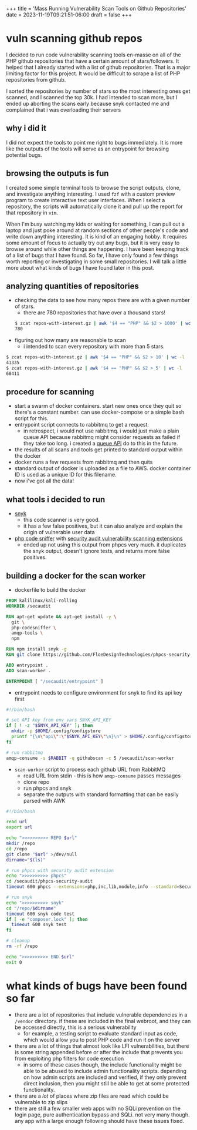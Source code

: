 +++
title = 'Mass Running Vulnerability Scan Tools on Github Repositories'
date = 2023-11-19T09:21:51-06:00
draft = false
+++

# vuln scanning github repos
I decided to run code vulnerability scanning tools en-masse on all of the PHP github repositories that have a certain amount of stars/followers.
It helped that I already started with a list of github repositories. That is a major limiting factor for this project. It would be difficult to scrape a list of PHP repositories from github.

I sorted the repositories by number of stars so the most interesting ones get scanned, and I scanned the top 30k.
I had intended to scan more, but I ended up aborting the scans early because snyk contacted me and complained that i was overloading their servers

## why i did it
I did not expect the tools to point me right to bugs immediately.
It is more like the outputs of the tools will serve as an entrypoint for browsing potential bugs.

## browsing the outputs is fun
I created some simple terminal tools to browse the script outputs, clone, and investigate anything interesting.
I used `fzf` with a custom preview program to create interactive text user interfaces.
When I select a repository, the scripts will automatically clone it and pull up the report for that repository in `vim`.

When I'm busy watching my kids or waiting for something, I can pull out a laptop and just poke around at random sections of other people's code and write down anything interesting.
It is kind of an engaging hobby. It requires some amount of focus to actually try out any bugs, but it is very easy to browse around while other things are happening.
I have been keeping track of a list of bugs that I have found. So far, I have only found a few things worth reporting or investigating in some small repositories.
I will talk a little more about what kinds of bugs I have found later in this post.

## analyzing quantities of repositories
- checking the data to see how many repos there are with a given number of stars.
  - there are 780 repositories that have over a thousand stars!
  ```bash
  $ zcat repos-with-interest.gz | awk '$4 == "PHP" && $2 > 1000' | wc -l
  780
  ```
- figuring out how many are reasonable to scan
  - i intended to scan every repository with more than 5 stars.
```bash
$ zcat repos-with-interest.gz | awk '$4 == "PHP" && $2 > 10' | wc -l
41335
$ zcat repos-with-interest.gz | awk '$4 == "PHP" && $2 > 5' | wc -l
68411
```

## procedure for scanning
- start a swarm of docker containers. start new ones once they quit so there's a constant number. can use docker-compose or a simple bash script for this.
- entrypoint script connects to rabbitmq to get a request.
  - in retrospect, i would not use rabbitmq. i would just make a plain queue API because rabbitmq might consider requests as failed if they take too long. i created a [queue API](https://github.com/nicholas-long/environment/blob/main/zet/20231024041243) do to this in the future.
- the results of all scans and tools get printed to standard output within the docker
- docker runs a few requests from rabbitmq and then quits
- standard output of docker is uploaded as a file to AWS. docker container ID is used as a unique ID for this filename.
- now i've got all the data!

## what tools i decided to run
- [snyk](https://snyk.io/)
  - this code scanner is very good.
  - it has a few false positives, but it can also analyze and explain the origin of vulnerable user data 
- [php code sniffer](https://pkg.kali.org/pkg/php-codesniffer) with [security audit vulnerability scanning extensions](https://github.com/FloeDesignTechnologies/phpcs-security-audit)
  - ended up not using this output from phpcs very much. it duplicates the snyk output, doesn't ignore tests, and returns more false positives.

## building a docker for the scan worker
- dockerfile to build the docker
```dockerfile
FROM kalilinux/kali-rolling
WORKDIR /secaudit

RUN apt-get update && apt-get install -y \
  git \
  php-codesniffer \
  amqp-tools \
  npm

RUN npm install snyk -g
RUN git clone https://github.com/FloeDesignTechnologies/phpcs-security-audit

ADD entrypoint .
ADD scan-worker .

ENTRYPOINT [ "/secaudit/entrypoint" ]
```
- entrypoint needs to configure environment for snyk to find its api key first
```bash
#!/bin/bash

# set API key from env vars SNYK_API_KEY
if [ ! -z "$SNYK_API_KEY" ]; then
  mkdir -p $HOME/.config/configstore
  printf "{\n\"api\":\"$SNYK_API_KEY\"\n}\n" > $HOME/.config/configstore/snyk.json
fi

# run rabbitmq
amqp-consume -s $RABBIT -q githubscan -c 5 /secaudit/scan-worker
```
- `scan-worker` script to process each github URL from RabbitMQ
  - read URL from stdin - this is how `amqp-consume` passes messages
  - clone repo
  - run phpcs and snyk
  - separate the outputs with standard formatting that can be easily parsed with AWK
```bash
#!/bin/bash

read url
export url

echo ">>>>>>>>>> REPO $url"
mkdir /repo
cd /repo
git clone "$url" >/dev/null
dirname="$(ls)"

# run phpcs with security audit extension
echo ">>>>>>>>>> phpcs"
cd /secaudit/phpcs-security-audit
timeout 600 phpcs --extensions=php,inc,lib,module,info --standard=Security "/repo/$dirname"

# run snyk
echo ">>>>>>>>>> snyk"
cd "/repo/$dirname"
timeout 600 snyk code test
if [ -e "composer.lock" ]; then
  timeout 600 snyk test
fi

# cleanup
rm -rf /repo

echo ">>>>>>>>>> END $url"
exit 0
```

# what kinds of bugs have been found so far
- there are a lot of repositories that include vulnerable dependencies in a `/vendor` directory. if these are included in the final webroot, and they can be accessed directly, this is a serious vulnerability
  - for example, a testing script to evaluate standard input as code, which would allow you to post PHP code and run it on the server
- there are a lot of things that almost look like LFI vulnerabilities, but there is some string appended before or after the include that prevents you from exploiting php filters for code execution
  - in some of these cases though, the include functionality might be able to be abused to include admin functionality scripts. depending on how admin scripts are included and verified, if they only prevent direct inclusion, then you might still be able to get at some protected functionality.
- there are a _lot_ of places where zip files are read which could be vulnerable to zip slips
- there are still a few smaller web apps with no SQLi prevention on the login page, pure authentication bypass and SQLi. not very many though. any app with a large enough following should have these issues fixed.
